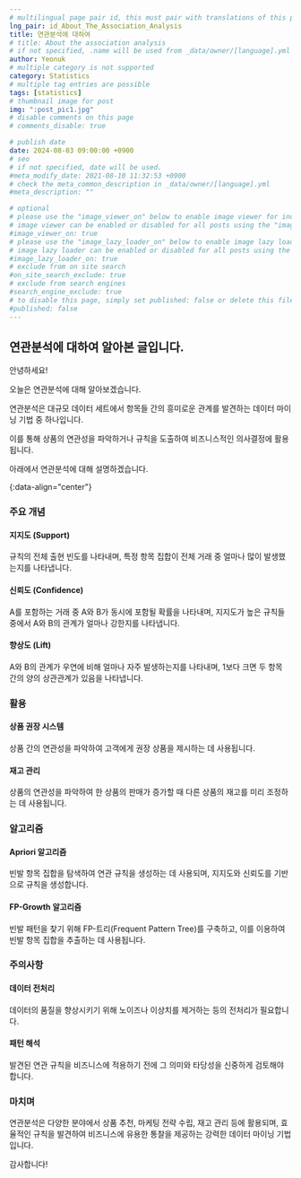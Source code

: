 ```yaml
---
# multilingual page pair id, this must pair with translations of this page. (This name must be unique)
lng_pair: id_About_The_Association_Analysis
title: 연관분석에 대하여
# title: About the association analysis
# if not specified, .name will be used from _data/owner/[language].yml
author: Yeonuk
# multiple category is not supported
category: Statistics
# multiple tag entries are possible
tags: [statistics]
# thumbnail image for post
img: ":post_pic1.jpg"
# disable comments on this page
# comments_disable: true

# publish date
date: 2024-08-03 09:00:00 +0900
# seo
# if not specified, date will be used.
#meta_modify_date: 2021-08-10 11:32:53 +0900
# check the meta_common_description in _data/owner/[language].yml
#meta_description: ""

# optional
# please use the "image_viewer_on" below to enable image viewer for individual pages or posts (_posts/ or [language]/_posts folders).
# image viewer can be enabled or disabled for all posts using the "image_viewer_posts: true" setting in _data/conf/main.yml.
#image_viewer_on: true
# please use the "image_lazy_loader_on" below to enable image lazy loader for individual pages or posts (_posts/ or [language]/_posts folders).
# image lazy loader can be enabled or disabled for all posts using the "image_lazy_loader_posts: true" setting in _data/conf/main.yml.
#image_lazy_loader_on: true
# exclude from on site search
#on_site_search_exclude: true
# exclude from search engines
#search_engine_exclude: true
# to disable this page, simply set published: false or delete this file
#published: false
---
```


<!-- outline-start -->

## 연관분석에 대하여 알아본 글입니다.

안녕하세요!

오늘은 연관분석에 대해 알아보겠습니다.

연관분석은 대규모 데이터 세트에서 항목들 간의 흥미로운 관계를 발견하는 데이터 마이닝 기법 중 하나입니다.

이를 통해 상품의 연관성을 파악하거나 규칙을 도출하여 비즈니스적인 의사결정에 활용됩니다.

아래에서 연관분석에 대해 설명하겠습니다.

{:data-align="center"}

<!-- outline-end -->

### 주요 개념

#### 지지도 (Support)

규칙의 전체 출현 빈도를 나타내며, 특정 항목 집합이 전체 거래 중 얼마나 많이 발생했는지를 나타냅니다.

#### 신뢰도 (Confidence)

A를 포함하는 거래 중 A와 B가 동시에 포함될 확률을 나타내며, 지지도가 높은 규칙들 중에서 A와 B의 관계가 얼마나 강한지를 나타냅니다.

#### 향상도 (Lift)

A와 B의 관계가 우연에 비해 얼마나 자주 발생하는지를 나타내며, 1보다 크면 두 항목 간의 양의 상관관계가 있음을 나타냅니다.

### 활용

#### 상품 권장 시스템

상품 간의 연관성을 파악하여 고객에게 권장 상품을 제시하는 데 사용됩니다.

#### 재고 관리

상품의 연관성을 파악하여 한 상품의 판매가 증가할 때 다른 상품의 재고를 미리 조정하는 데 사용됩니다.

### 알고리즘

#### Apriori 알고리즘

빈발 항목 집합을 탐색하여 연관 규칙을 생성하는 데 사용되며, 지지도와 신뢰도를 기반으로 규칙을 생성합니다.

#### FP-Growth 알고리즘

빈발 패턴을 찾기 위해 FP-트리(Frequent Pattern Tree)를 구축하고, 이를 이용하여 빈발 항목 집합을 추출하는 데 사용됩니다.

### 주의사항

#### 데이터 전처리

데이터의 품질을 향상시키기 위해 노이즈나 이상치를 제거하는 등의 전처리가 필요합니다.

#### 패턴 해석

발견된 연관 규칙을 비즈니스에 적용하기 전에 그 의미와 타당성을 신중하게 검토해야 합니다.

### 마치며

연관분석은 다양한 분야에서 상품 추천, 마케팅 전략 수립, 재고 관리 등에 활용되며, 효율적인 규칙을 발견하여 비즈니스에 유용한 통찰을 제공하는 강력한 데이터 마이닝 기법입니다.

감사합니다!

